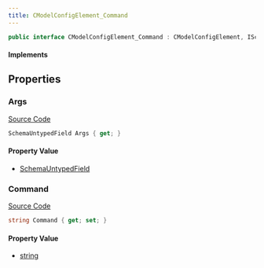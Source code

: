 ```yaml
---
title: CModelConfigElement_Command
---
```


```csharp
public interface CModelConfigElement_Command : CModelConfigElement, ISchemaClass<CModelConfigElement>, ISchemaClass<CModelConfigElement_Command>, ISchemaField, ISchemaClass, INativeHandle
```

#### Implements

## Properties

### Args

[Source Code](https://github.com/swiftly-solution/swiftlys2/blob/beta/managed/src/SwiftlyS2.Generated/Schemas/Interfaces/CModelConfigElement_Command.cs#L19)

```csharp
SchemaUntypedField Args { get; }
```

#### Property Value

- [SchemaUntypedField](/docs/api/shared/schemas/schemauntypedfield)

### Command

[Source Code](https://github.com/swiftly-solution/swiftlys2/blob/beta/managed/src/SwiftlyS2.Generated/Schemas/Interfaces/CModelConfigElement_Command.cs#L16)

```csharp
string Command { get; set; }
```

#### Property Value

- [string](https://learn.microsoft.com/dotnet/api/system.string)

